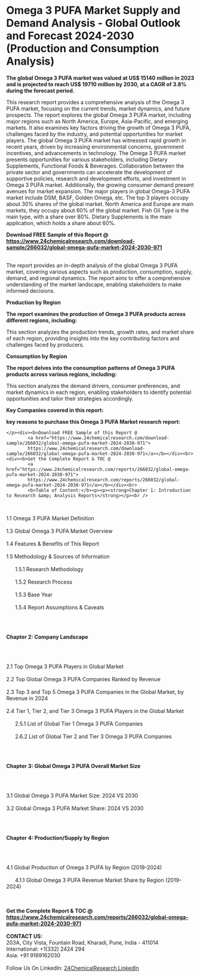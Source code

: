 <h1>Omega 3 PUFA Market Supply and Demand Analysis - Global Outlook and Forecast 2024-2030 (Production and Consumption Analysis)</h1><p><strong>The global Omega 3 PUFA market was valued at US$ 15140 million in 2023 and is projected to reach US$ 19710 million by 2030, at a CAGR of 3.8% during the forecast period. </strong></p><p>
</p><p>This research report provides a comprehensive analysis of the Omega 3 PUFA market, focusing on the current trends, market dynamics, and future prospects. The report explores the global Omega 3 PUFA market, including major regions such as North America, Europe, Asia-Pacific, and emerging markets. It also examines key factors driving the growth of Omega 3 PUFA, challenges faced by the industry, and potential opportunities for market players. The global Omega 3 PUFA market has witnessed rapid growth in recent years, driven by increasing environmental concerns, government incentives, and advancements in technology. The Omega 3 PUFA market presents opportunities for various stakeholders, including Dietary Supplements, Functional Foods &amp; Beverages. Collaboration between the private sector and governments can accelerate the development of supportive policies, research and development efforts, and investment in Omega 3 PUFA market. Additionally, the growing consumer demand present avenues for market expansion. The major players in global Omega-3 PUFA market include DSM, BASF, Golden Omega, etc. The top 3 players occupy about 30% shares of the global market. North America and Europe are main markets, they occupy about 60% of the global market. Fish Oil Type is the main type, with a share over 80%. Dietary Supplements is the main application, which holds a share about 60%.</p><div><b>Download FREE Sample of this Report @ 
            <a href="https://www.24chemicalresearch.com/download-sample/266032/global-omega-pufa-market-2024-2030-971">
            https://www.24chemicalresearch.com/download-sample/266032/global-omega-pufa-market-2024-2030-971</a></b></div><br><p>
</p><p>The report provides an in-depth analysis of the global Omega 3 PUFA market, covering various aspects such as production, consumption, supply, demand, and regional dynamics. The report aims to offer a comprehensive understanding of the market landscape, enabling stakeholders to make informed decisions.</p><p>
</p><p><strong>Production by Region</strong></p><p>
</p><p><strong>The report examines the production of Omega 3 PUFA products across different regions, including:</strong></p><p>
</p><p>
</p><p>This section analyzes the production trends, growth rates, and market share of each region, providing insights into the key contributing factors and challenges faced by producers.</p><p>
</p><p><strong>Consumption by Region</strong></p><p>
</p><p><strong>The report delves into the consumption patterns of Omega 3 PUFA products across various regions, including:</strong></p><p>
</p><p>
	</p><p>
</p><p>This section analyzes the demand drivers, consumer preferences, and market dynamics in each region, enabling stakeholders to identify potential opportunities and tailor their strategies accordingly.</p><p>
<strong>Key Companies covered in this report:</strong></p><p>
</p><p>
</p><p><strong>key reasons to purchase this Omega 3 PUFA Market research report:</strong></p><p>

	</p><div><b>Download FREE Sample of this Report @ 
            <a href="https://www.24chemicalresearch.com/download-sample/266032/global-omega-pufa-market-2024-2030-971">
            https://www.24chemicalresearch.com/download-sample/266032/global-omega-pufa-market-2024-2030-971</a></b></div><br><div><b>Get the Complete Report & TOC @ 
            <a href="https://www.24chemicalresearch.com/reports/266032/global-omega-pufa-market-2024-2030-971">
            https://www.24chemicalresearch.com/reports/266032/global-omega-pufa-market-2024-2030-971</a></b></div><br>
            <b>Table of Content:</b><p><p><strong>Chapter 1: Introduction to Research &amp; Analysis Reports</strong></p><br />
<br />
<p>1.1 Omega 3 PUFA  Market Definition<br /><br />
1.3 Global Omega 3 PUFA  Market Overview<br /><br />
1.4 Features &amp; Benefits of This Report<br /><br />
1.5 Methodology &amp; Sources of Information<br /><br />
&nbsp;&nbsp;&nbsp;&nbsp;&nbsp; 1.5.1 Research Methodology<br /><br />
&nbsp;&nbsp;&nbsp;&nbsp;&nbsp; 1.5.2 Research Process<br /><br />
&nbsp;&nbsp;&nbsp;&nbsp;&nbsp; 1.5.3 Base Year<br /><br />
&nbsp;&nbsp;&nbsp;&nbsp;&nbsp; 1.5.4 Report Assumptions &amp; Caveats</p><br />
<br />
<p><strong>Chapter 2: Company Landscape</strong></p><br />
<br />
<p>2.1 Top Omega 3 PUFA  Players in Global Market<br /><br />
2.2 Top Global Omega 3 PUFA  Companies Ranked by Revenue<br /><br />
2.3 Top 3 and Top 5 Omega 3 PUFA  Companies in the Global Market, by Revenue in 2024<br /><br />
2.4 Tier 1, Tier 2, and Tier 3 Omega 3 PUFA  Players in the Global Market<br /><br />
&nbsp;&nbsp;&nbsp;&nbsp;&nbsp; 2.5.1 List of Global Tier 1 Omega 3 PUFA  Companies<br /><br />
&nbsp;&nbsp;&nbsp;&nbsp;&nbsp; 2.6.2 List of Global Tier 2 and Tier 3 Omega 3 PUFA  Companies</p><br />
<br />
<p><strong>Chapter 3: Global Omega 3 PUFA  Overall Market Size</strong></p><br />
<br />
<p>3.1 Global Omega 3 PUFA  Market Size: 2024 VS 2030<br /><br />
3.2 Global Omega 3 PUFA  Market Share: 2024 VS 2030</p><br />
<br />
<p><strong>Chapter 4: Production/Supply by Region</strong></p><br />
<br />
<p>4.1 Global Production of Omega 3 PUFA  by Region (2019-2024)<br /><br />
&nbsp;&nbsp;&nbsp;&nbsp;&nbsp; 4.1.1 Global Omega 3 PUFA  Revenue Market Share by Region (2019-2024)<br /><br />
&nbsp</p><div><b>Get the Complete Report & TOC @ 
            <a href="https://www.24chemicalresearch.com/reports/266032/global-omega-pufa-market-2024-2030-971">
            https://www.24chemicalresearch.com/reports/266032/global-omega-pufa-market-2024-2030-971</a></b></div><br><b>CONTACT US:</b><br>
            203A, City Vista, Fountain Road, Kharadi, Pune, India - 411014<br>
            International: +1(332) 2424 294<br>
            Asia: +91 9169162030 <br><br>
            Follow Us On LinkedIn: <a href="https://www.linkedin.com/company/24chemicalresearch/">24ChemicalResearch LinkedIn</a>